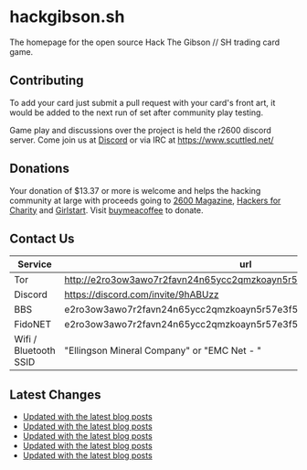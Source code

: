 # hackgibson.sh
The homepage for the open source Hack The Gibson // SH trading card game.


## Contributing

To add your card just submit a pull request with your card's front art, it would be added to the next run of set after community play testing.

Game play and discussions over the project is held the r2600 discord server. Come join us at [Discord](https://discord.com/invite/9hABUzz) or via IRC at https://www.scuttled.net/


## Donations

Your donation of $13.37 or more is welcome and helps the hacking community at large with proceeds going to [2600 Magazine](https://2600.com/), [Hackers for Charity](https://hackersforcharity.org) and [Girlstart](https://girlstart.org).  Visit [buymeacoffee](https://www.buymeacoffee.com/hackgibson.sh) to donate.


## Contact Us

Service | url
-|-
Tor | http://e2ro3ow3awo7r2favn24n65ycc2qmzkoayn5r57e3f56nvjwdcgg32ad.onion
Discord | https://discord.com/invite/9hABUzz
BBS | e2ro3ow3awo7r2favn24n65ycc2qmzkoayn5r57e3f56nvjwdcgg32ad.onion:23
FidoNET | e2ro3ow3awo7r2favn24n65ycc2qmzkoayn5r57e3f56nvjwdcgg32ad.onion:24554
Wifi / Bluetooth SSID | "Ellingson Mineral Company" or "EMC Net - <fidonet address>"

## Latest Changes
<!-- BLOG-POST-LIST:START -->
- [Updated with the latest blog posts](https://github.com/DFW2600/hackgibson.sh/commit/3be4f9c04b8409ae04413fb751a8688544a36a3b)
- [Updated with the latest blog posts](https://github.com/DFW2600/hackgibson.sh/commit/220abe758e692c1a6d3c0e28e6fe9224a74cea80)
- [Updated with the latest blog posts](https://github.com/DFW2600/hackgibson.sh/commit/887474d5f84508ff5cd5f990ad2423fec1c0bf81)
- [Updated with the latest blog posts](https://github.com/DFW2600/hackgibson.sh/commit/8b73d832fdfcbaa175be82f569a034a8f8ff35a6)
- [Updated with the latest blog posts](https://github.com/DFW2600/hackgibson.sh/commit/65abac8f8f0b3f2218d7a968590b1555d1052e35)
<!-- BLOG-POST-LIST:END -->
